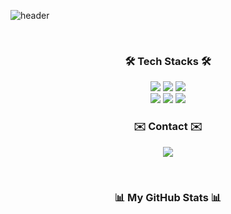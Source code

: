 ![header](https://capsule-render.vercel.app/api?type=waving&color=87CEEB&height=300&section=header&text=Hello!%20I'm%20Suejin&fontSize=90&animation=fadeIn)

<br>

<div align="center">
  <h3><strong>🛠️ Tech Stacks 🛠️</strong></h3>
  <p>
    <img src="https://img.shields.io/badge/Python-3776AB?style=for-the-badge&logo=python&logoColor=white">
    <img src="https://img.shields.io/badge/Java-007396?style=for-the-badge&logo=openjdk&logoColor=white">
    <img src="https://img.shields.io/badge/C-A8B9CC?style=for-the-badge&logo=c&logoColor=white">
    <br>
    <img src="https://img.shields.io/badge/HTML5-E34F26?style=for-the-badge&logo=html5&logoColor=white">
    <img src="https://img.shields.io/badge/CSS3-1572B6?style=for-the-badge&logo=css3&logoColor=white">
    <img src="https://img.shields.io/badge/MySQL-4479A1?style=for-the-badge&logo=mysql&logoColor=white">
  </p>
</div>

<div align="center">
  <h3><strong>✉️ Contact ✉️</strong></h3>
  <p>
    <a href="mailto:parksuejin1026@naver.com">
      <img src="https://img.shields.io/badge/Naver-03C75A?style=for-the-badge&logo=naver&logoColor=white">
    </a>
    </p>
</div>

<br>

<div align="center">
  <h3><strong>📊 My GitHub Stats 📊</strong></h3>
  <p>
    <img src="
